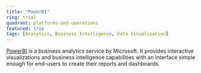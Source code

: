 ```yaml
---
title: "PowerBI"
ring: trial
quadrant: platforms-and-operations
featured: true
tags: [Analytics, Business Intelligence, Data Visualization]
---
```


[PowerBI](https://powerbi.microsoft.com/) is a business analytics service by Microsoft. It provides interactive visualizations and business intelligence capabilities with an interface simple enough for end-users to create their reports and dashboards.
